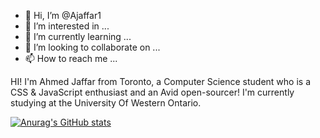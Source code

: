 - 👋 Hi, I’m @Ajaffar1
- 👀 I’m interested in ...
- 🌱 I’m currently learning ...
- 💞️ I’m looking to collaborate on ...
- 📫 How to reach me ...


HI! I'm Ahmed Jaffar from Toronto, a Computer Science student who is a CSS & JavaScript enthusiast and an Avid open-sourcer!
I'm currently studying at the University Of Western Ontario. 

[![Anurag's GitHub stats](https://github-readme-stats.vercel.app/api?username=ajaffar1)](https://github.com/anuraghazra/github-readme-stats)
